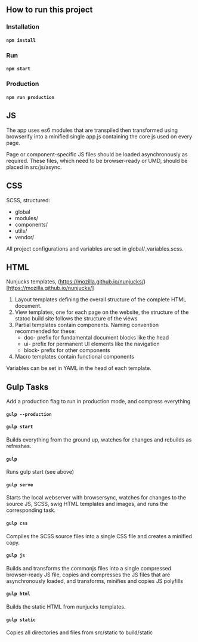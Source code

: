 ## How to run this project

### Installation
#### `npm install`

### Run
#### `npm start`

### Production
#### `npm run production`

## JS
The app uses es6 modules that are transpiled then transformed using browserify into a minified single app.js containing the core js used on every page.

Page or component-specific JS files should be loaded asynchronously as required. These files, which need to be browser-ready or UMD, should be placed in src/js/async.

## CSS
SCSS, structured:

- global
- modules/
- components/
- utils/
- vendor/

All project configurations and variables are set in global/_variables.scss.

## HTML
Nunjucks templates, (https://mozilla.github.io/nunjucks/)[https://mozilla.github.io/nunjucks/]

1. Layout templates defining the overall structure of the complete HTML document.
2. View templates, one for each page on the website, the structure of the statoc build site follows the structure of the views
3. Partial templates contain components. Naming convention recommended for these:
    - doc- prefix for fundamental document blocks like the head
    - ui- prefix for permanent UI elements like the navigation
    - block- prefix for other components
4. Macro templates contain functional components

Variables can be set in YAML in the head of each template.

## Gulp Tasks
Add a production flag to run in production mode, and compress everything
#### `gulp --production`

#### `gulp start`

Builds everything from the ground up, watches for changes and rebuilds as refreshes. 

#### `gulp`

Runs gulp start (see above)

#### `gulp serve`

Starts the local webserver with browsersync, watches for changes to the source JS, SCSS, swig HTML templates and images, and runs the corresponding task.

#### `gulp css`

Compiles the SCSS source files into a single CSS file and creates a minified copy.

#### `gulp js`

Builds and transforms the commonjs files into a single compressed browser-ready JS file, copies and compresses the JS files that are asynchronously loaded, and transforms, minifies and copies JS polyfills

#### `gulp html`

Builds the static HTML from nunjucks templates.

#### `gulp static`

Copies all directories and files from src/static to build/static

